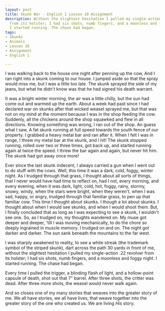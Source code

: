 ```yaml
---
layout: post
title: Skunk War - English 1 Lesson 10 Assignment
description: Without the slightest hesitation I pulled my single-action .22 revolver
  from its holster; I had six shots, numb fingers, and a moonless and foggy night.
  I started running. The chase had began.
tags:
- Skunks
- Animals
- Lesson 10
- Assignment
- English 1

---
```

I was walking back to the house one night after penning up the cow, And I ran right into a skunk coming to our house. I jumped aside so that the spray would miss me, but I was a little too late. The skunk sprayed the side of my jeans, but what he didn't know was that he had signed his death warrant.

It was a bright winter morning, the air was a little chilly, but the sun had come out and warmed up the earth. About a week had past since I had declared war on skunks after that wicked weasel sprayed me, but that was not on my mind at the moment because I was in the shop feeding the cow. Suddenly, all the chickens around the shop squawked and flew in all directions. Knowing something was wrong, I ran out of the shop. An guess what I saw, A fat skunk running at full speed towards the south fence of our property. I grabbed a heavy metal bar and ran after it. When I felt I was in range, I threw my metal bar at the skunk, and I hit! The skunk stopped running, rolled over two or three times, got back up, and started running again at twice the speed. I threw the bar again and again, but never hit him. The skunk had got away once more!

Ever since the last skunk indecent, I always carried a gun when I went out to do stuff with the cows. Well, this time it was a dark, cold, foggy, winter night. As I trudged through that grass, I thought about all sorts of things, that I never would have had time to reflect on, had I not, every morning, and every evening, when it was dark, light, cold, hot, foggy, rainy, stormy, snowy, windy, when the stars were bright, when they weren't, when I was sad, happy, or angry, trudged through that familiar grass, to pen up that familiar cow. This time I thought about skunks. I though a lot about skunks. I thought about when I would see skunks, and when I would shoot them. But, I finally concluded that as long as I was expecting to see a skunk, I wouldn't see one. So, as I trudged on, my thoughts wandered on. My muse got deeper and deeper, 'till I was moving mechanically, to do the chore so deeply ingrained in muscle memory. I trudged on and on. The night got darker and darker. The sun sank beneath the mountains to the far west.

I was sharply awakened to reality, to see a white streak (the trademark symbol of the striped skunk), dart across the path 30 yards in front of me, without the slightest hesitation I pulled my single-action .22 revolver from its holster; I had six shots, numb fingers, and a moonless and foggy night. I started running. The chase had began.

Every time I pulled the trigger, a blinding flash of light, and a hollow-point capsule of  death, shot out that 7" barrel. After three shots, the critter was dead. After three more shots, the weasel would never walk again.

And so closes one of my many stories that weaves into the greater story of me. We all have stories, we all have lives, that weave together into the greater story of the one who created us. We are living _His_ story.